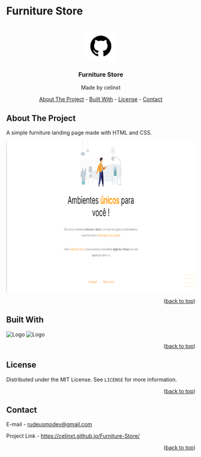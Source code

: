 <a name="readme-top"></a>
# Furniture Store

<!-- PROJECT LOGO -->
<br />
<div align="center">
  <a href="https://github.com/othneildrew/Best-README-Template">
    <img src="assets/github.png" alt="Logo" width="80" height="80">
  </a>

  <h3 align="center">Furniture Store</h3>
  <p>Made by celinxt</p>

  <p align="center">
    <a href="#about-the-project">About The Project</a>
    -
    <a href="#built-with">Built With</a>
    -
    <a href="#license">License</a>
    -
    <a href="#contact">Contact</a>
  </p>
</div>

<!-- ABOUT THE PROJECT -->
## About The Project

<p> A simple furniture landing page made with HTML and CSS. </p>

<p align="center"><img src = "assets/project.png" alt="Project image" height="400"></p>

<p align="right">(<a href="#readme-top">back to top</a>)</p>


<!-- BUILT WITH -->
## Built With

<p>
  <img src="https://cdn.jsdelivr.net/gh/devicons/devicon/icons/html5/html5-original.svg" alt="Logo" width="60">
  <img src="https://cdn.jsdelivr.net/gh/devicons/devicon/icons/css3/css3-original.svg" alt="Logo" width="60">
</p>


<p align="right">(<a href="#readme-top">back to top</a>)</p>


<!-- LICENSE -->
## License

Distributed under the MIT License. See `LICENSE` for more information.

<p align="right">(<a href="#readme-top">back to top</a>)</p>



<!-- CONTACT -->
## Contact

E-mail - rudeusmodev@gmail.com

Project Link - <a href="https://celinxt.github.io/Furniture-Store/" target="_blank">https://celinxt.github.io/Furniture-Store/</a>

<p align="right">(<a href="#readme-top">back to top</a>)</p>


